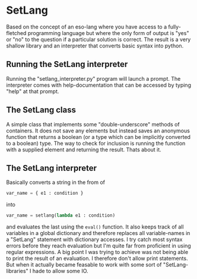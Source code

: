 # SetLang
Based on the concept of an eso-lang where you have access to a fully-fletched programming language but where the only form of 
output is "yes" or "no" to the question if a particular solution is correct. The result is a very shallow library
and an interpreter that converts basic syntax into python.

## Running the SetLang interpreter
Running the "setlang_interpreter.py" program will launch a prompt. The interpreter comes with help-documentation that can be 
accessed by typing "help" at that prompt.

## The SetLang class
A simple class that implements some "double-underscore" methods of containers. It does not save any elements but instead
saves an anonymous function that returns a boolean (or a type which can be implicitly converted to a boolean) type. The
way to check for inclusion is running the function with a supplied element and returning the result. Thats about it.

## The SetLang interpreter
Basically converts a string in the from of
```python
var_name = { e1 : condition }
``` 
into
```python
var_name = setlang(lambda e1 : condition)
```
and evaluates the last using the `eval()` function. It also keeps track of all variables in a global dictionary
and therefore replaces all variable-names in a "SetLang" statement with dictionary accesses. I try catch
most syntax errors before they reach evaluation but I'm quite far from proficient in using regular expressions. 
A big point I was trying to achieve was not being able to print the result of an evaluation. I therefore don't
allow print statements. But when it actually became feasable to work with some sort of "SetLang-libraries" I hade to allow
some IO.
